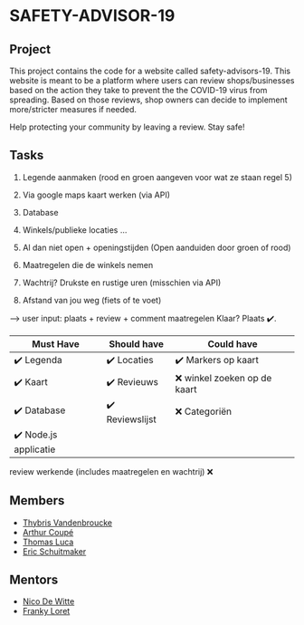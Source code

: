 
# SAFETY-ADVISOR-19 
## Project

This project contains the code for a website called safety-advisors-19. This website is meant to be a platform where users can review shops/businesses based on the action they take to prevent the the COVID-19 virus from spreading. Based on those reviews, shop owners can decide to implement more/stricter measures if needed. 

Help protecting your community by leaving a review.
Stay safe!

## Tasks

1. Legende aanmaken (rood en groen aangeven voor wat ze staan regel 5) 

2. Via google maps kaart werken (via API) 

3. Database 

4. Winkels/publieke locaties … 

5. Al dan niet open + openingstijden (Open aanduiden door groen of rood) 

6. Maatregelen die de winkels nemen 

7. Wachtrij? Drukste en rustige uren (misschien via API) 

8. Afstand van jou weg (fiets of te voet) 

 --> user input: plaats + review + comment maatregelen
Klaar? Plaats ✔️.

| Must Have | Should have | Could have |
| --- | --- | --- | 
| ✔️ Legenda | ✔️ Locaties  | ✔️ Markers op kaart  |
| ✔️ Kaart  | ✔️ Revieuws| ❌ winkel zoeken op de kaart |
| ✔️ Database  | ✔️ Reviewslijst | ❌ Categoriën |
| ✔️ Node.js applicatie  | | |

review werkende (includes maatregelen en wachtrij) ❌

## Members
- [Thybris Vandenbroucke](https://github.com/thybris)
- [Arthur Coupé](https://github.com/tuur2000)
- [Thomas Luca](https://github.com/ThomasLuca)
- [Eric Schuitmaker](https://github.com/ephrs)

## Mentors
- [Nico De Witte](https://github.com/BioBoost)
- [Franky Loret](https://github.com/frankyloret)


